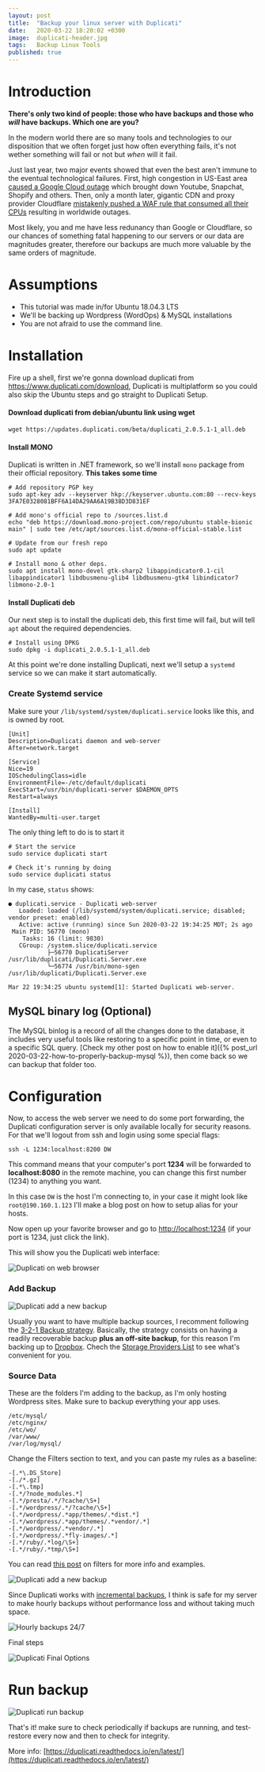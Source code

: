 ```yaml
---
layout: post
title:  "Backup your linux server with Duplicati"
date:   2020-03-22 18:20:02 +0300
image:  duplicati-header.jpg
tags:   Backup Linux Tools
published: true
---
```


# Introduction

**There's only two kind of people: those who have backups and those who _will_ have backups. Which one are you?**

In the modern world there are so many tools and technologies to our disposition that we often forget just how often everything fails, it's not wether something will fail or not but _when_ will it fail.

Just last year, two major events showed that even the best aren't immune to the eventual technological failures. First, high congestion in US-East area [caused a Google Cloud outage](https://www.theverge.com/2019/6/2/18649635/youtube-snapchat-down-outage) which brought down Youtube, Snapchat, Shopify and others. Then, only a month later, gigantic CDN and proxy provider Cloudflare [mistakenly pushed a WAF rule that consumed all their CPUs](https://blog.cloudflare.com/details-of-the-cloudflare-outage-on-july-2-2019/) resulting in worldwide outages. 

Most likely, you and me have less redunancy than Google or Cloudflare, so our chances of something fatal happening to our servers or our data are magnitudes greater, therefore our backups are much more valuable by the same orders of magnitude.

# Assumptions

* This tutorial was made in/for Ubuntu 18.04.3 LTS
* We'll be backing up Wordpress (WordOps) & MySQL installations
* You are not afraid to use the command line.

# Installation

Fire up a shell, first we're gonna download duplicati from https://www.duplicati.com/download, Duplicati is multiplatform so you could also skip the Ubuntu steps and go straight to Duplicati Setup.

#### Download duplicati from debian/ubuntu link using wget
```
wget https://updates.duplicati.com/beta/duplicati_2.0.5.1-1_all.deb
```

#### Install MONO
Duplicati is written in .NET framework, so we'll install `mono` package from their official repository. **This takes some time**

```
# Add repository PGP key
sudo apt-key adv --keyserver hkp://keyserver.ubuntu.com:80 --recv-keys 3FA7E0328081BFF6A14DA29AA6A19B38D3D831EF

# Add mono's official repo to /sources.list.d
echo "deb https://download.mono-project.com/repo/ubuntu stable-bionic main" | sudo tee /etc/apt/sources.list.d/mono-official-stable.list

# Update from our fresh repo
sudo apt update

# Install mono & other deps.
sudo apt install mono-devel gtk-sharp2 libappindicator0.1-cil libappindicator1 libdbusmenu-glib4 libdbusmenu-gtk4 libindicator7 libmono-2.0-1
```

#### Install Duplicati deb

Our next step is to install the duplicati deb, this first time will fail, but will tell `apt` about the required dependencies.

```
# Install using DPKG
sudo dpkg -i duplicati_2.0.5.1-1_all.deb
```

At this point we're done installing Duplicati, next we'll setup a `systemd` service so we can make it start automatically.

### Create Systemd service

Make sure your `/lib/systemd/system/duplicati.service` looks like this, and is owned by root.

```
[Unit]
Description=Duplicati daemon and web-server
After=network.target

[Service]
Nice=19
IOSchedulingClass=idle
EnvironmentFile=-/etc/default/duplicati
ExecStart=/usr/bin/duplicati-server $DAEMON_OPTS
Restart=always

[Install]
WantedBy=multi-user.target
```

The only thing left to do is to start it 

```
# Start the service
sudo service duplicati start

# Check it's running by doing 
sudo service duplicati status
```

In my case, `status` shows: 

```
● duplicati.service - Duplicati web-server
   Loaded: loaded (/lib/systemd/system/duplicati.service; disabled; vendor preset: enabled)
   Active: active (running) since Sun 2020-03-22 19:34:25 MDT; 2s ago
 Main PID: 56770 (mono)
    Tasks: 16 (limit: 9830)
   CGroup: /system.slice/duplicati.service
           ├─56770 DuplicatiServer /usr/lib/duplicati/Duplicati.Server.exe
           └─56774 /usr/bin/mono-sgen /usr/lib/duplicati/Duplicati.Server.exe
           
Mar 22 19:34:25 ubuntu systemd[1]: Started Duplicati web-server.
```

## MySQL binary log (Optional)

The MySQL binlog is a record of all the changes done to the database, it includes very useful tools like restoring to a specific point in time, or even to a specific SQL query. [Check my other post on how to enable it]({% post_url 2020-03-22-how-to-properly-backup-mysql %}), then come back so we can backup that folder too.

# Configuration

Now, to access the web server we need to do some port forwarding, the Duplicati configuration server is only available locally for security reasons. For that we'll logout from ssh and login using some special flags:

```
ssh -L 1234:localhost:8200 DW
```

This command means that your computer's port **1234** will be forwarded to **localhost:8080** in the remote machine, you can change this first number (1234) to anything you want.

In this case `DW` is the host I'm connecting to, in your case it might look like `root@190.160.1.123` I'll make a blog post on how to setup alias for your hosts.

Now open up your favorite browser and go to <a href="http://localhost:1234" target="_blank">http://localhost:1234</a> (if your port is 1234, just click the link).

This will show you the Duplicati web interface:

![Duplicati on web browser](/images/duplicati-config.png)

### Add Backup

![Duplicati add a new backup](/images/duplicati-add-backup.png)

Usually you want to have multiple backup sources, I recomment following the [3-2-1 Backup strategy](https://www.backblaze.com/blog/the-3-2-1-backup-strategy/). Basically, the strategy consists on having a readily recoverable backup **plus an off-site backup**, for this reason I'm backing up to [Dropbox](https://dropbox.com). Chech the [Storage Providers List](https://duplicati.readthedocs.io/en/stable/05-storage-providers/) to see what's convenient for you.

### Source Data

These are the folders I'm adding to the backup, as I'm only hosting Wordpress sites. Make sure to backup everything your app uses.

```
/etc/mysql/
/etc/nginx/
/etc/wo/
/var/www/
/var/log/mysql/
```

Change the Filters section to text, and you can paste my rules as a baseline:

```
-[.*\.DS_Store]
-[./*.gz]
-[.*\.tmp]
-[.*/?node_modules.*]
-[.*/presta/.*/?cache/\S+]
-[.*/wordpress/.*/?cache/\S+]
-[.*/wordpress/.*app/themes/.*dist.*]
-[.*/wordpress/.*app/themes/.*vendor/.*]
-[.*/wordpress/.*vendor/.*]
-[.*/wordpress/.*fly-images/.*]
-[.*/ruby/.*log/\S+]
-[.*/ruby/.*tmp/\S+]
```
You can read [this post](https://www.duplicati.com/articles/Filters/) on filters for more info and examples.

![Duplicati add a new backup](/images/duplicati-source-data.png)

Since Duplicati works with [incremental backups](https://en.wikipedia.org/wiki/Incremental_backup), I think is safe for my server to make hourly backups without performance loss and without taking much space.

![Hourly backups 24/7](/images/duplicati-schedule.png)

Final steps

![Duplicati Final Options](/images/duplicati-options.png)

# Run backup

![Duplicati run backup](/images/duplicati-start.png)

That's it! make sure to check periodically if backups are running, and test-restore every now and then to check for integrity. 

More info: [https://duplicati.readthedocs.io/en/latest/](https://duplicati.readthedocs.io/en/latest/)